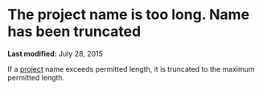 
# The project name is too long. Name has been truncated

 **Last modified:** July 28, 2015

If a  [project](b8bdf64f-5920-1ae9-16d0-b26d09524a30.md) name exceeds permitted length, it is truncated to the maximum permitted length.
